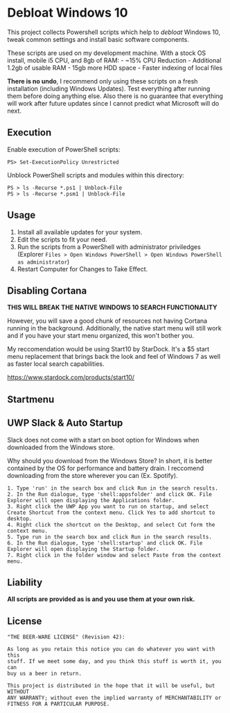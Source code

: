 # Debloat Windows 10

This project collects Powershell scripts which help to *debloat* Windows 10,
tweak common settings and install basic software components.

These scripts are used on my development machine. With a stock OS install, mobile i5 CPU, and 8gb of RAM:
    - ~15% CPU Reduction
    - Additional 1.2gb of usable RAM
    - 15gb more HDD space
    - Faster indexing of local files

**There is no undo**, I recommend only using these scripts on a fresh
installation (including Windows Updates). Test everything after running them
before doing anything else. Also there is no guarantee that everything will
work after future updates since I cannot predict what Microsoft will do next.

## Execution

Enable execution of PowerShell scripts:

    PS> Set-ExecutionPolicy Unrestricted

Unblock PowerShell scripts and modules within this directory:

    PS > ls -Recurse *.ps1 | Unblock-File
    PS > ls -Recurse *.psm1 | Unblock-File

## Usage

1. Install all available updates for your system.
2. Edit the scripts to fit your need.
3. Run the scripts from a PowerShell with administrator priviledges (Explorer `Files > Open Windows PowerShell > Open Windows PowerShell as administrator`)
4. Restart Computer for Changes to Take Effect.

## Disabling Cortana

**THIS WILL BREAK THE NATIVE WINDOWS 10 SEARCH FUNCTIONALITY**

However, you will save a good chunk of resources not having Cortana running in the background. Additionally, the native start menu will still work and if you have your start menu organized, this won't bother you.

My reccomendation would be using Start10 by StarDock. It's a $5 start menu replacement that brings back the look and feel of Windows 7 as well as faster local search capabilities. 

https://www.stardock.com/products/start10/

## Startmenu



## UWP Slack & Auto Startup
Slack does not come with a start on boot option for Windows when downloaded from the Windows store.

Why should you download from the Windows Store? In short, it is better contained by the OS for performance and battery drain. I reccomend downloading from the store wherever you can (Ex. Spotify). 

    1. Type 'run' in the search box and click Run in the search results.
    2. In the Run dialogue, type 'shell:appsfolder' and click OK. File Explorer will open displaying the Applications folder.
    3. Right click the UWP App you want to run on startup, and select Create Shortcut from the context menu. Click Yes to add shortcut to desktop.
    4. Right click the shortcut on the Desktop, and select Cut form the context menu.
    5. Type run in the search box and click Run in the search results.
    6. In the Run dialogue, type 'shell:startup' and click OK. File Explorer will open displaying the Startup folder.
    7. Right click in the folder window and select Paste from the context menu.

## Liability

**All scripts are provided as is and you use them at your own risk.**

## License

    "THE BEER-WARE LICENSE" (Revision 42):

    As long as you retain this notice you can do whatever you want with this
    stuff. If we meet some day, and you think this stuff is worth it, you can
    buy us a beer in return.

    This project is distributed in the hope that it will be useful, but WITHOUT
    ANY WARRANTY; without even the implied warranty of MERCHANTABILITY or
    FITNESS FOR A PARTICULAR PURPOSE.
